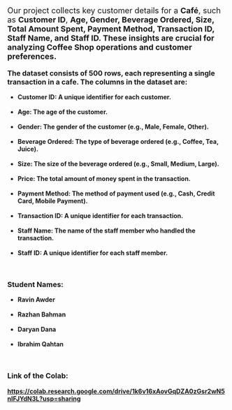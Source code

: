 <div>
    <p style="font-size:18px;">Our project collects key customer details for a <b>Café</b>, such as <b>Customer ID</b>, <b>Age, <b>Gender</b>, <b>Beverage Ordered</b>, <b>Size</b>, <b>Total Amount Spent</b>, <b>Payment Method</b>, <b>Transaction ID</b>, <b>Staff Name</b>, and <b>Staff ID</b>. These insights are crucial for analyzing Coffee Shop operations and customer preferences.
</p>
</div>
<div>
        <p style="font-size:16px;">The dataset consists of <b>500 rows</b>, each representing a single transaction in a <b>cafe</b>. The columns in the dataset are:</p>
    <ul style="font-size:14px;">
        <li><b>Customer ID:</b> A unique identifier for each customer.</li><br>
        <li><b>Age:</b> The age of the customer.</li><br>
        <li><b>Gender:</b> The gender of the customer (e.g., Male, Female, Other).</li><br>
        <li><b>Beverage Ordered:</b> The type of beverage ordered (e.g., Coffee, Tea, Juice).</li><br>
        <li><b>Size:</b> The size of the beverage ordered (e.g., Small, Medium, Large).</li><br>
        <li><b>Price:</b> The total amount of money spent in the transaction.</li><br>
        <li><b>Payment Method:</b> The method of payment used (e.g., Cash, Credit Card, Mobile Payment).</li><br>
        <li><b>Transaction ID:</b> A unique identifier for each transaction.</li><br>
        <li><b>Staff Name:</b> The name of the staff member who handled the transaction.</li><br>
        <li><b>Staff ID:</b> A unique identifier for each staff member.</li>
    </ul>
    <br>
    <h3>Student Names:</h3>
    <ul style="font-size:14px;">
        <li><b>Ravin Awder</b></li><br>
        <li><b>Razhan Bahman</b></li><br>
        <li><b>Daryan Dana</b></li><br>
        <li><b>Ibrahim Qahtan</b></li>
    </ul>
    <br>
    <h3>Link of the Colab:</h3>
    <a target="_blank" href="https://colab.research.google.com/drive/1k6v16xAovGqDZA0zGsr2wN5nIFJYdN3L?usp=sharing">https://colab.research.google.com/drive/1k6v16xAovGqDZA0zGsr2wN5nIFJYdN3L?usp=sharing</a>
</div>
